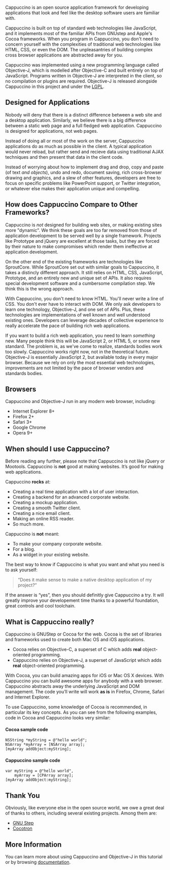 Cappuccino is an open source application framework for developing
applications that look and feel like the desktop software users are
familiar with.

Cappuccino is built on top of standard web technologies like JavaScript,
and it implements most of the familiar APIs from GNUstep and Apple's
Cocoa frameworks. When you program in Cappuccino, you don't need to
concern yourself with the complexities of traditional web technologies
like HTML, CSS, or even the DOM. The unpleasantries of building complex
cross browser applications are abstracted away for you.

Cappuccino was implemented using a new programming language called
Objective-J, which is modelled after Objective-C and built entirely on
top of JavaScript. Programs written in Objective-J are interpreted in
the client, so no compilation or plugins are required. Objective-J is
released alongside Cappuccino in this project and under the
[LGPL](/learn/lgpl.txt).

## Designed for Applications

Nobody will deny that there is a distinct difference between a web site
and a desktop application. Similarly, we believe there is a big
difference between a static web page and a full fledged web application.
Cappuccino is designed for applications, not web pages.

Instead of doing all or most of the work on the server, Cappuccino
applications do as much as possible in the client. A typical application
would never reload, but rather send and recieve data using traditional
AJAX techniques and then present that data in the client code.

Instead of worrying about how to implement drag and drop, copy and paste
(of text *and objects*), undo and redo, document saving, rich
cross-browser drawing and graphics, and a slew of other features,
developers are free to focus on specific problems like PowerPoint
support, or Twitter integration, or whatever else makes their
application unique and compelling.

## How does Cappuccino Compare to Other Frameworks?

Cappuccino is *not* designed for building web sites, or making existing
sites more "dynamic". We think these goals are too far removed from
those of application development to be served well by a single
framework. Projects like Prototype and jQuery are excellent at those
tasks, but they are forced by their nature to make compromises which
render them ineffective at application development.

On the other end of the existing frameworks are technologies like
SproutCore. While SproutCore set out with similar goals to Cappuccino,
it takes a distincly different approach. It still relies on HTML, CSS,
JavaScript, Prototype, and an entirely new and unique set of APIs. It
also requires special development software and a cumbersome compilation
step. We think this is the wrong approach.

With Cappuccino, you don't need to know HTML. You'll never write a line
of CSS. You don't ever have to interact with DOM. We only ask developers to
learn one technology, Objective-J, and one set of APIs. Plus, these
technologies are implementations of well known and well understood
existing ones. Developers can leverage decades of collective experience
to really accelerate the pace of building rich web applications.

If you want to build a rich web application, you need to learn
*something* new. Many people think this will be JavaScript 2, or HTML 5,
or some new standard. The problem is, as we've come to realize,
standards bodies work too slowly. Cappuccino works right now, not in the
theoretical future. Objective-J is essentially JavaScript 2, but
available today in every major browser. Because we rely on only the most
essential web technologies, improvements are not limited by the pace of
browser vendors and standards bodies.

## Browsers

Cappuccino and Objective-J run in any modern web browser, including:

-   Internet Explorer 8+
-   Firefox 2+
-   Safari 3+
-   Google Chrome
-   Opera 9+

## When should I use Cappuccino?

Before reading any further, please note that Cappuccino is not like
jQuery or Mootools. Cappuccino is **not** good at making websites. It’s
good for making web applications.

Cappuccino **rocks** at:

* Creating a real time application with a lot of user interaction.
* Creating a backend for an advanced corporate website.
* Creating a mockup application.
* Creating a smooth Twitter client.
* Creating a nice email client.
* Making an online RSS reader.
* So much more.

Cappuccino is **not** meant:

* To make your company corporate website.
* For a blog.
* As a widget in your existing website.

The best way to know if Cappuccino is what you want and what you need is
to ask yourself:

> “Does it make sense to make a native desktop application of my
> project?”

If the answer is “yes”, then you should definitly give Cappuccino a try.
It will greatly improve your developement time thanks to a powerful
foundation, great controls and cool toolchain.

## What is Cappuccino really?

Cappuccino is GNUStep or Cocoa for the web. Cocoa is the set of
libraries and frameworks used to create both Mac OS and iOS
applications.

-   Cocoa relies on Objective-C, a superset of C which adds **real**
    object-oriented programming.
-   Cappuccino relies on Objective-J, a superset of JavaScript which
    adds **real** object-oriented programming.

With Cocoa, you can build amazing apps for iOS or Mac OS X devices. With
Cappuccino you can build awesome apps for anybody with a web browser.
Cappuccino abstracts away the underlying JavaScript and DOM management.
The code you’ll write will work **as is** in Firefox, Chrome, Safari and
Internet Explorer.

To use Cappuccino, some knowledge of Cocoa is recommended, in particular
its key concepts. As you can see from the following examples, code in
Cocoa and Cappuccino looks very similar:

#### Cocoa sample code

```objc
NSString *myString = @"hello world";
NSArray *myArray = [NSArray array];
[myArray addObject:myString];
```

#### Cappuccino sample code

```objj
var myString = @"hello world",
	myArray = [CPArray array];
[myArray addObject:myString];
```

## Thank You

Obviously, like everyone else in the open source world, we owe a great
deal of thanks to others, including several existing projects. Among
them are:

-   [GNU Step](http://www.gnustep.org/)
-   [Cocotron](http://www.cocotron.org/)

## More Information

You can learn more about using Cappuccino and Objective-J in this tutorial or by browsing
[documentation](/learn/documentation/).

